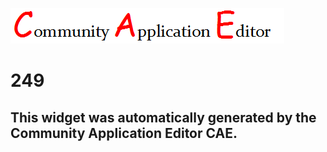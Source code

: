 ![CAE](https://github.com/PhilCAEOrg/frontendComponent-249/blob/gh-pages/img/logo.png)  

249
===================


This widget was automatically generated by the Community Application Editor CAE.  
---------------
